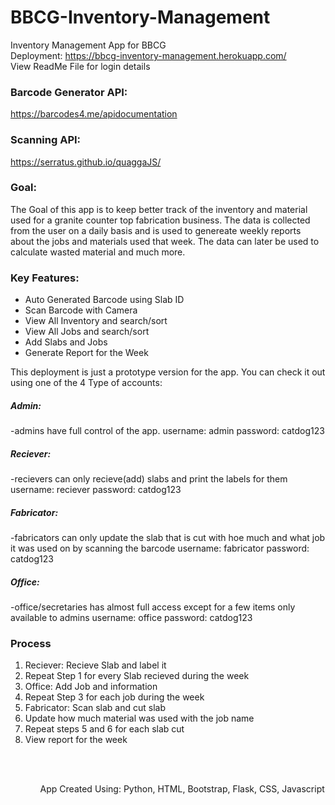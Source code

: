 # BBCG-Inventory-Management
Inventory Management App for BBCG <br>
Deployment: https://bbcg-inventory-management.herokuapp.com/ <br>
View ReadMe File for login details

### Barcode Generator API:
https://barcodes4.me/apidocumentation

### Scanning API:
https://serratus.github.io/quaggaJS/

### Goal:
The Goal of this app is to keep better track of the inventory and material used for a granite counter top fabrication business.
The data is collected from the user on a daily basis and is used to genereate weekly reports about the jobs and materials used that week. The data can later be used to calculate wasted material and much more. 

### Key Features:
<ul>
  <li>Auto Generated Barcode using Slab ID</li>
  <li>Scan Barcode with Camera</li>
  <li>View All Inventory and search/sort</li>
  <li>View All Jobs and search/sort</li>
  <li>Add Slabs and Jobs </li>
  <li> Generate Report for the Week </li>
</ul>


This deployment is just a prototype version for the app. You can check it out using one of the 4 Type of accounts:

##### Admin:
-admins have full control of the app.
username: admin
password: catdog123

##### Reciever:
-recievers can only recieve(add) slabs and print the labels for them
username: reciever
password: catdog123

##### Fabricator:
-fabricators can only update the slab that is cut with hoe much and what job it was used on by scanning the barcode
username: fabricator
password: catdog123

##### Office:
-office/secretaries has almost full access except for a few items only available to admins
username: office
password: catdog123


### Process
<ol>
  <li>Reciever: Recieve Slab and label it</li>
  <li>Repeat Step 1 for every Slab recieved during the week</li>
  <li>Office: Add Job and information</li>
  <li>Repeat Step 3 for each job during the week</li>
  <li>Fabricator: Scan slab and cut slab</li>
  <li>Update how much material was used with the job name</li>
  <li>Repeat steps 5 and 6 for each slab cut</li>
  <li>View report for the week </li>
<ol>
  <br><br>
  
  App Created Using: Python, HTML, Bootstrap, Flask, CSS, Javascript

